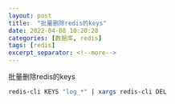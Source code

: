```yaml
---
layout: post
title:  "批量删除redis的keys"
date: 2022-04-08 10:20:28
categories: [数据库, redis]
tags: [redis]
excerpt_separator: <!--more-->
---
```

批量删除redis的keys
<!--more-->

```bash
redis-cli KEYS "log_*" | xargs redis-cli DEL
```